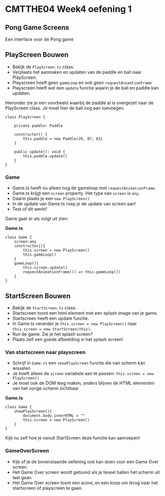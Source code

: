 # CMTTHE04 Week4 oefening 1

## Pong Game Screens

Een interface voor de Pong game

## PlayScreen Bouwen

- Bekijk de `PlayScreen.ts` class.
- Verplaats het aanmaken en updaten van de paddle en ball naar PlayScreen.
- Playscreen heeft geen `gameLoop` en ook geen `requestAnimationFrame`
- Playscreen heeft wel een `update` functie waarin je de ball en paddle kan updaten.

Hieronder zie je een voorbeeld waarbij de paddle al is overgezet naar de PlayScreen class. Je moet hier de ball nog aan toevoegen.

```
class PlayScreen {

    private paddle: Paddle

    constructor() {
        this.paddle = new Paddle(20, 87, 83)
    }

    public update(): void {
        this.paddle.update()
    }
}
```

### Game

- Game.ts heeft nu alleen nog de gameloop met `requestAnimationFrame`.
- Game.ts krijgt een `screen` property. Het type van `screen` is `any`.
- Daarin plaats je een `new PlayScreen()`
- In de update van Game.ts roep je de update van screen aan!
- Test of dit werkt!

Game gaat er als volgt uit zien:

**Game.ts**

```
class Game {
    screen:any
    constructor(){
        this.screen = new PlayScreen()
        this.gameLoop()
    }
    gameLoop(){
        this.screen.update()
        requestAnimationFrame(() => this.gameLoop())
    }
}
```

## StartScreen Bouwen

- Bekijk de `StartScreen.ts` class.
- Startscreen toont een html element met een splash image van je game.
- Startscreen heeft een update functie.
- In Game.ts verander je `this.screen = new PlayScreen()` naar `this.screen = new StartScreen(this)`.
- Run de game. Zie je het splash screen?
- Plaats zelf een goede afbeelding in het splash screen!

### Van startscreen naar playscreen

- Schrijf in `Game.ts` een `showPlayScreen` functie die van scherm kan wisselen
- Je hoeft alleen de `screen` variabele aan te passen: `this.screen = new PlayScreen()`
- Je moet ook de DOM leeg maken, anders blijven de HTML elementen van het vorige scherm zichtbaar

**Game.ts**

```
class Game {
    showPlayScreen(){
        document.body.innerHTML = ""
        this.screen = new PlayScreen()
    }
}
```

Kijk nu zelf hoe je vanuit StartScreen deze functie kan aanroepen!

### GameOverScreen

- Kijk of je de bovenstaande oefening ook kan doen voor een Game Over screen.
- Het Game Over screen wordt getoond als je teveel ballen het scherm uit laat gaan.
- Het Game Over screen toont een score, en een knop om terug naar het startscreen of playscreen te gaan.
